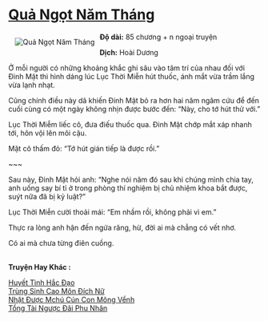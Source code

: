 <a href="https://utruyen.com/qua-ngot-nam-thang/18596/" title="Quả Ngọt Năm Tháng"><h1>Quả Ngọt Năm Tháng</h1></a><div style="display:table"><img align="right" style="float: left; padding: 10px;" src="https://utruyen.com/images/story/200x260/qua-ngot-nam-thang.jpg" alt="Quả Ngọt Năm Tháng"><b>Độ dài:</b> 85 chương + n ngoại truyện<p></p><b>Dịch:</b> Hoài Dương<p></p>Ở mỗi người có những khoảng khắc ghi sâu vào tâm trí của nhau đối với Đinh Mật thì hình dáng lúc Lục Thời Miễn hút thuốc, ánh mắt vừa trầm lắng vừa lạnh nhạt.<p></p>Cũng chính điều này dã khiến Đinh Mật bỏ ra hơn hai năm ngâm cứu để đến cuối cùng có một ngày không nhịn được bước đến: “Này, cho tớ hút thử với.”<p></p>Lục Thời Miễm liếc cô, đưa điếu thuốc qua. Đinh Mật chớp mắt xáp nhanh tới, hôn vội lên môi cậu.<p></p>Mặt cô thấm đỏ: “Tớ hút gián tiếp là được rồi.”<p></p>~~~<p></p>Sau này, Đinh Mật hỏi anh: “Nghe nói năm đó sau khi chúng mình chia tay, anh uống say bí tỉ ở trong phòng thí nghiệm bị chủ nhiệm khoa bắt được, suýt nữa đã bị kỷ luật?”<p></p>Lục Thời Miễn cười thoải mái: “Em nhầm rồi, không phải vì em.”<p></p>Thực ra lòng anh hận đến ngứa răng, hừ, đời ai mà chẳng có vết nhơ.<p></p>Có ai mà chưa từng điên cuồng.</div><p><br><b>Truyện Hay Khác :</b></p><a href="https://utruyen.com/huyet-tinh-hac-dao/12453/" alt="Huyết Tình Hắc Đạo">Huyết Tình Hắc Đạo</a><br/><a href="https://github.com/quanluxury/truyenhot/tree/master/truyenhay/14835/" alt="Trùng Sinh Cao Môn Đích Nữ">Trùng Sinh Cao Môn Đích Nữ</a><br/><a href="https://www.flickr.com/photos/183745219@N08/49033652413/" alt="Nhặt Được Mchú Cún Con Mông Vểnh">Nhặt Được Mchú Cún Con Mông Vểnh</a><br/><a href="https://github.com/quanluxury/truyenhot/tree/master/truyenhay/15804/" alt="Tổng Tài Ngược Đãi Phu Nhân">Tổng Tài Ngược Đãi Phu Nhân</a><br/>